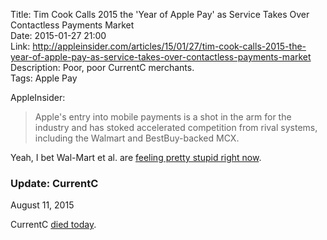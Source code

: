 Title: Tim Cook Calls 2015 the 'Year of Apple Pay' as Service Takes Over Contactless Payments Market  
Date: 2015-01-27 21:00  
Link: http://appleinsider.com/articles/15/01/27/tim-cook-calls-2015-the-year-of-apple-pay-as-service-takes-over-contactless-payments-market  
Description: Poor, poor CurrentC merchants.  
Tags: Apple Pay  

AppleInsider:

> Apple's entry into mobile payments is a shot in the arm for the industry and has stoked accelerated competition from rival systems, including the Walmart and BestBuy-backed MCX.

Yeah, I bet Wal-Mart et al. are [feeling pretty stupid right now][techcrunch].

<aside class="update">

### Update: CurrentC
<p class="updateTime"><time datetime="2015-08-11">August 11, 2015</time></p>

CurrentC [died today][dt].

</aside>

[dt]: http://9to5mac.com/2015/08/11/rite-aid-apple-pay-currentc-blockade-over/
[techcrunch]: http://techcrunch.com/2014/10/25/currentc/